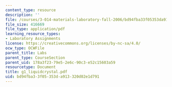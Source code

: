 ```yaml
---
content_type: resource
description: ''
file: /courses/3-014-materials-laboratory-fall-2006/bd94fba33f05353da913320d02e1d791_g1_liquidcrystal.pdf
file_size: 416669
file_type: application/pdf
learning_resource_types:
- Laboratory Assignments
license: https://creativecommons.org/licenses/by-nc-sa/4.0/
ocw_type: OCWFile
parent_title: Labs
parent_type: CourseSection
parent_uid: 178a3f23-79e5-2e6c-90c3-e52c15603a59
resourcetype: Document
title: g1_liquidcrystal.pdf
uid: bd94fba3-3f05-353d-a913-320d02e1d791
---
```

